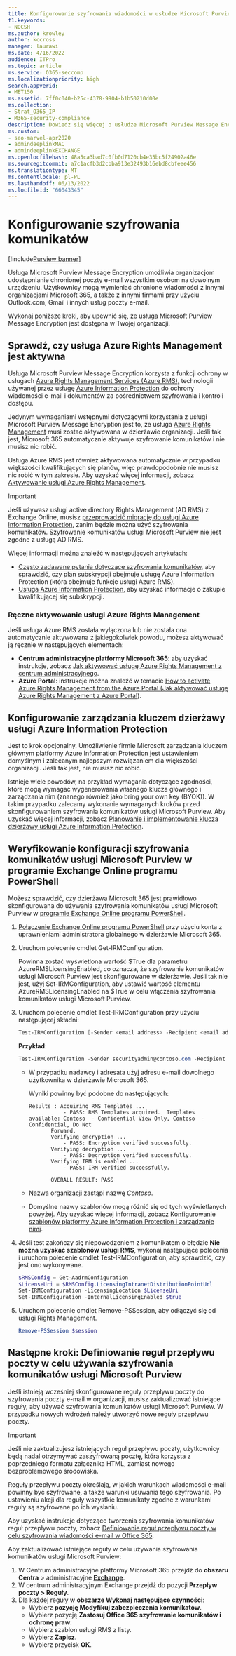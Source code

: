 ```yaml
---
title: Konfigurowanie szyfrowania wiadomości w usłudze Microsoft Purview
f1.keywords:
- NOCSH
ms.author: krowley
author: kccross
manager: laurawi
ms.date: 4/16/2022
audience: ITPro
ms.topic: article
ms.service: O365-seccomp
ms.localizationpriority: high
search.appverid:
- MET150
ms.assetid: 7ff0c040-b25c-4378-9904-b1b50210d00e
ms.collection:
- Strat_O365_IP
- M365-security-compliance
description: Dowiedz się więcej o usłudze Microsoft Purview Message Encryption, która umożliwia chronioną komunikację poczty e-mail z osobami w organizacji i poza nią.
ms.custom:
- seo-marvel-apr2020
- admindeeplinkMAC
- admindeeplinkEXCHANGE
ms.openlocfilehash: 48a5ca3bad7c0fb0d7120cb4e35bc5f24902a46e
ms.sourcegitcommit: a7c1acfb3d2cbba913e32493b16ebd8cbfeee456
ms.translationtype: MT
ms.contentlocale: pl-PL
ms.lasthandoff: 06/13/2022
ms.locfileid: "66043345"
---
```

# <a name="set-up-message-encryption"></a>Konfigurowanie szyfrowania komunikatów

[!include[Purview banner](../includes/purview-rebrand-banner.md)]

Usługa Microsoft Purview Message Encryption umożliwia organizacjom udostępnianie chronionej poczty e-mail wszystkim osobom na dowolnym urządzeniu. Użytkownicy mogą wymieniać chronione wiadomości z innymi organizacjami Microsoft 365, a także z innymi firmami przy użyciu Outlook.com, Gmail i innych usług poczty e-mail.

Wykonaj poniższe kroki, aby upewnić się, że usługa Microsoft Purview Message Encryption jest dostępna w Twojej organizacji.

## <a name="verify-that-azure-rights-management-is-active"></a>Sprawdź, czy usługa Azure Rights Management jest aktywna

Usługa Microsoft Purview Message Encryption korzysta z funkcji ochrony w usługach [Azure Rights Management Services (Azure RMS),](/azure/information-protection/what-is-information-protection) technologii używanej przez usługę [Azure Information Protection](/azure/information-protection/what-is-azure-rms) do ochrony wiadomości e-mail i dokumentów za pośrednictwem szyfrowania i kontroli dostępu.

Jedynym wymaganiami wstępnymi dotyczącymi korzystania z usługi Microsoft Purview Message Encryption jest to, że usługa [Azure Rights Management](/azure/information-protection/what-is-azure-rms) musi zostać aktywowana w dzierżawie organizacji. Jeśli tak jest, Microsoft 365 automatycznie aktywuje szyfrowanie komunikatów i nie musisz nic robić.

Usługa Azure RMS jest również aktywowana automatycznie w przypadku większości kwalifikujących się planów, więc prawdopodobnie nie musisz nic robić w tym zakresie. Aby uzyskać więcej informacji, zobacz [Aktywowanie usługi Azure Rights Management](/azure/information-protection/activate-service).

> [!IMPORTANT]
> Jeśli używasz usługi active directory Rights Management (AD RMS) z Exchange Online, musisz [przeprowadzić migrację do usługi Azure Information Protection](/azure/information-protection/migrate-from-ad-rms-to-azure-rms), zanim będzie można użyć szyfrowania komunikatów. Szyfrowanie komunikatów usługi Microsoft Purview nie jest zgodne z usługą AD RMS.

Więcej informacji można znaleźć w następujących artykułach:

- [Często zadawane pytania dotyczące szyfrowania komunikatów](ome-faq.yml), aby sprawdzić, czy plan subskrypcji obejmuje usługę Azure Information Protection (która obejmuje funkcje usługi Azure RMS).
- [Usługa Azure Information Protection](https://azure.microsoft.com/services/information-protection/), aby uzyskać informacje o zakupie kwalifikującej się subskrypcji.

### <a name="manually-activating-azure-rights-management"></a>Ręczne aktywowanie usługi Azure Rights Management

Jeśli usługa Azure RMS została wyłączona lub nie została ona automatycznie aktywowana z jakiegokolwiek powodu, możesz aktywować ją ręcznie w następujących elementach:

- **Centrum administracyjne platformy Microsoft 365**: aby uzyskać instrukcje, zobacz [Jak aktywować usługę Azure Rights Management z centrum administracyjnego](/azure/information-protection/activate-office365).
- **Azure Portal**: instrukcje można znaleźć w temacie [How to activate Azure Rights Management from the Azure Portal (Jak aktywować usługę Azure Rights Management z Azure Portal](/azure/information-protection/activate-azure)).

## <a name="configure-management-of-your-azure-information-protection-tenant-key"></a>Konfigurowanie zarządzania kluczem dzierżawy usługi Azure Information Protection

Jest to krok opcjonalny. Umożliwienie firmie Microsoft zarządzania kluczem głównym platformy Azure Information Protection jest ustawieniem domyślnym i zalecanym najlepszym rozwiązaniem dla większości organizacji. Jeśli tak jest, nie musisz nic robić.

Istnieje wiele powodów, na przykład wymagania dotyczące zgodności, które mogą wymagać wygenerowania własnego klucza głównego i zarządzania nim (znanego również jako bring your own key (BYOK)). W takim przypadku zalecamy wykonanie wymaganych kroków przed skonfigurowaniem szyfrowania komunikatów usługi Microsoft Purview. Aby uzyskać więcej informacji, zobacz [Planowanie i implementowanie klucza dzierżawy usługi Azure Information Protection](/information-protection/plan-design/plan-implement-tenant-key).

## <a name="verify-microsoft-purview-message-encryption-configuration-in-exchange-online-powershell"></a>Weryfikowanie konfiguracji szyfrowania komunikatów usługi Microsoft Purview w programie Exchange Online programu PowerShell

Możesz sprawdzić, czy dzierżawa Microsoft 365 jest prawidłowo skonfigurowana do używania szyfrowania komunikatów usługi Microsoft Purview w [programie Exchange Online programu PowerShell](/powershell/exchange/exchange-online-powershell).

1. [Połączenie Exchange Online programu PowerShell](/powershell/exchange/connect-to-exchange-online-powershell) przy użyciu konta z uprawnieniami administratora globalnego w dzierżawie Microsoft 365.

2. Uruchom polecenie cmdlet Get-IRMConfiguration.

     Powinna zostać wyświetlona wartość $True dla parametru AzureRMSLicensingEnabled, co oznacza, że szyfrowanie komunikatów usługi Microsoft Purview jest skonfigurowane w dzierżawie. Jeśli tak nie jest, użyj Set-IRMConfiguration, aby ustawić wartość elementu AzureRMSLicensingEnabled na $True w celu włączenia szyfrowania komunikatów usługi Microsoft Purview.

3. Uruchom polecenie cmdlet Test-IRMConfiguration przy użyciu następującej składni:

   ```powershell
   Test-IRMConfiguration [-Sender <email address> -Recipient <email address>]
   ```

   **Przykład**:

   ```powershell
   Test-IRMConfiguration -Sender securityadmin@contoso.com -Recipient securityadmin@contoso.com
   ```

   - W przypadku nadawcy i adresata użyj adresu e-mail dowolnego użytkownika w dzierżawie Microsoft 365.

     Wyniki powinny być podobne do następujących:

     ```console
     Results : Acquiring RMS Templates ...
                - PASS: RMS Templates acquired.  Templates available: Contoso  - Confidential View Only, Contoso  - Confidential, Do Not
            Forward.
            Verifying encryption ...
                - PASS: Encryption verified successfully.
            Verifying decryption ...
                - PASS: Decryption verified successfully.
            Verifying IRM is enabled ...
                - PASS: IRM verified successfully.

            OVERALL RESULT: PASS
     ```

   - Nazwa organizacji zastąpi nazwę *Contoso*.

   - Domyślne nazwy szablonów mogą różnić się od tych wyświetlanych powyżej. Aby uzyskać więcej informacji, zobacz [Konfigurowanie szablonów platformy Azure Information Protection i zarządzanie nimi](/azure/information-protection/configure-policy-templates).

4. Jeśli test zakończy się niepowodzeniem z komunikatem o błędzie **Nie można uzyskać szablonów usługi RMS**, wykonaj następujące polecenia i uruchom polecenie cmdlet Test-IRMConfiguration, aby sprawdzić, czy jest ono wykonywane.

   ```powershell
   $RMSConfig = Get-AadrmConfiguration
   $LicenseUri = $RMSConfig.LicensingIntranetDistributionPointUrl
   Set-IRMConfiguration -LicensingLocation $LicenseUri
   Set-IRMConfiguration -InternalLicensingEnabled $true
   ```
5. Uruchom polecenie cmdlet Remove-PSSession, aby odłączyć się od usługi Rights Management.

     ```powershell
     Remove-PSSession $session
     ```

## <a name="next-steps-define-mail-flow-rules-to-use-microsoft-purview-message-encryption"></a>Następne kroki: Definiowanie reguł przepływu poczty w celu używania szyfrowania komunikatów usługi Microsoft Purview

Jeśli istnieją wcześniej skonfigurowane reguły przepływu poczty do szyfrowania poczty e-mail w organizacji, musisz zaktualizować istniejące reguły, aby używać szyfrowania komunikatów usługi Microsoft Purview. W przypadku nowych wdrożeń należy utworzyć nowe reguły przepływu poczty.

> [!IMPORTANT]
> Jeśli nie zaktualizujesz istniejących reguł przepływu poczty, użytkownicy będą nadal otrzymywać zaszyfrowaną pocztę, która korzysta z poprzedniego formatu załącznika HTML, zamiast nowego bezproblemowego środowiska.

Reguły przepływu poczty określają, w jakich warunkach wiadomości e-mail powinny być szyfrowane, a także warunki usuwania tego szyfrowania. Po ustawieniu akcji dla reguły wszystkie komunikaty zgodne z warunkami reguły są szyfrowane po ich wysłaniu.

Aby uzyskać instrukcje dotyczące tworzenia szyfrowania komunikatów reguł przepływu poczty, zobacz [Definiowanie reguł przepływu poczty w celu szyfrowania wiadomości e-mail w Office 365](define-mail-flow-rules-to-encrypt-email.md).

Aby zaktualizować istniejące reguły w celu używania szyfrowania komunikatów usługi Microsoft Purview:

1. W Centrum administracyjne platformy Microsoft 365 przejdź do **obszaru Centra** >  administracyjne <a href="https://go.microsoft.com/fwlink/p/?linkid=2059104" target="_blank">**Exchange**</a>.
2. W centrum administracyjnym Exchange przejdź do pozycji **Przepływ poczty > Reguły**.
3. Dla każdej reguły w **obszarze Wykonaj następujące czynności**:
    - Wybierz **pozycję Modyfikuj zabezpieczenia komunikatów**.
    - Wybierz pozycję **Zastosuj Office 365 szyfrowanie komunikatów i ochronę praw**.
    - Wybierz szablon usługi RMS z listy.
    - Wybierz **Zapisz**.
    - Wybierz przycisk **OK**.
